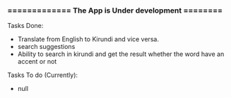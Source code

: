 ### ============= The App is Under development ======== 

Tasks Done:
- Translate from English to Kirundi and vice versa.
- search suggestions
- Ability to search in kirundi and get the result whether the word have an accent or not

Tasks To do (Currently):
- null